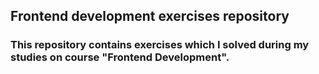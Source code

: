 ## Frontend development exercises repository
### This repository contains exercises which I solved during my studies on course "Frontend Development".
